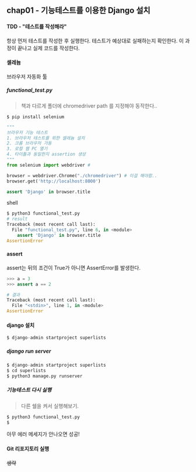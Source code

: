 ## chap01 - 기능테스트를 이용한 Django 설치

#### TDD - "테스트를 작성해라"

항상 먼저 테스트를 작성한 후 실행한다. 테스트가 예상대로 실패하는지 확인한다. 이 과정이 끝나고 실제 코드를 작성한다.



#### 셀레늄 

브라우저 자동화 툴

##### functional_test.py

> 책과 다르게 폴더에 chromedriver path 를 지정해야 동작한다.. 

```
$ pip install selenium
```

```python
"""
브라우저 기능 테스트
1. 브라우저 테스트를 위한 셀레늄 설치
2. 크롬 브라우저 가동
3. 로컬 웹 PC 열기
4. 타이틀과 동일한지 assertion 생성 
"""
from selenium import webdriver # 

browser = webdriver.Chrome("./chromedriver") # 이걸 해야함..
browser.get('http://localhost:8000')

assert 'Django' in browser.title
```

shell

```python
$ python3 functional_test.py 
# result
Traceback (most recent call last):
  File "functional_test.py", line 6, in <module>
    assert 'Django' in browser.title
AssertionError
```



#### assert

assert는 뒤의 조건이 True가 아니면 AssertError를 발생한다.

```python 
>>> a = 3
>>> assert a == 2

# 결과
Traceback (most recent call last):
  File "<stdin>", line 1, in <module>
AssertionError
```





#### django 설치

```python
$ django-admin startproject superlists
```

##### django run server

```python
$ django-admin startproject superlists
$ cd superlists
$ python3 manage.py runserver
```

##### 기능테스트 다시 실행

> 다른 쉘을 켜서 실행해보기.

```python
$ python3 functional_test.py 
$
```

아무 에러 메세지가 안나오면 성공!



#### Git 리포지토리 실행

~~생략~~ 